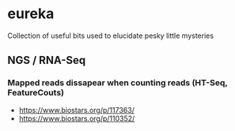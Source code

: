 # eureka
Collection of useful bits used to elucidate pesky little mysteries

## NGS / RNA-Seq

### Mapped reads dissapear when counting reads (HT-Seq, FeatureCouts)
- https://www.biostars.org/p/117363/
- https://www.biostars.org/p/110352/


